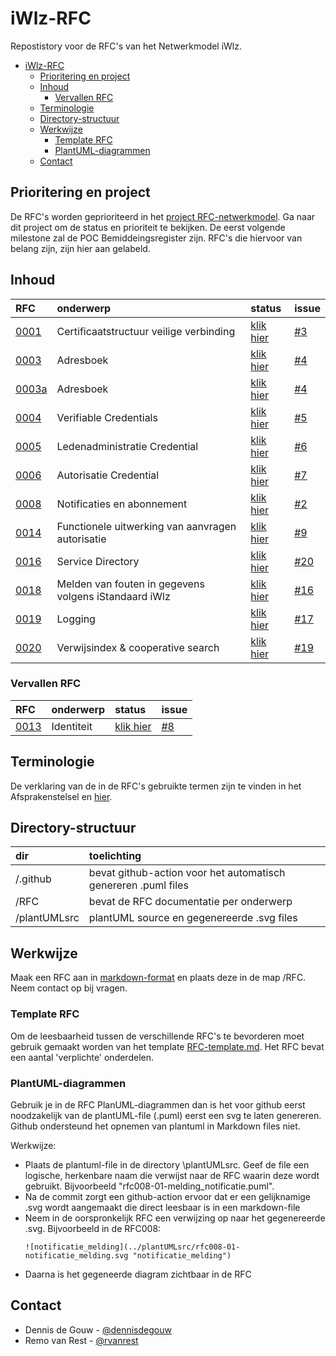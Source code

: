 # iWlz-RFC
Repostistory voor de RFC's van het Netwerkmodel iWlz.

- [iWlz-RFC](#iwlz-rfc)
  - [Prioritering en project](#prioritering-en-project)
  - [Inhoud](#inhoud)
    - [Vervallen RFC](#vervallen-rfc)
  - [Terminologie](#terminologie)
  - [Directory-structuur](#directory-structuur)
  - [Werkwijze](#werkwijze)
    - [Template RFC](#template-rfc)
    - [PlantUML-diagrammen](#plantuml-diagrammen)
  - [Contact](#contact)


## Prioritering en project
De RFC's worden geprioriteerd in het [project RFC-netwerkmodel](https://github.com/orgs/iStandaarden/projects/5). Ga naar dit project om de status en prioriteit te bekijken. De eerst volgende milestone zal de POC Bemiddeingsregister zijn. RFC's die hiervoor van belang zijn, zijn hier aan gelabeld. 

## Inhoud
| RFC                                                                                    | onderwerp                                        | status                                                       | issue                                                     |
|:---------------------------------------------------------------------------------------|:-------------------------------------------------|:-------------------------------------------------------------|:----------------------------------------------------------|
| [0001](RFC/RFC0001%20-%20Certificaatstructuur%20veilige%20verbinging.md)               | Certificaatstructuur veilige verbinding          | [klik hier](https://github.com/orgs/iStandaarden/projects/5) | [#3](https://github.com/iStandaarden/iWlz-RFC/issues/3)   |
| [0003](RFC/RFC0003%20-%20Adresboek.md)                                                 | Adresboek                                        | [klik hier](https://github.com/orgs/iStandaarden/projects/5) | [#4](https://github.com/iStandaarden/iWlz-RFC/issues/4)   |
| [0003a](RFC/RFC000a3%20-%20Adresboek.md)                                               | Adresboek                                        | [klik hier](https://github.com/orgs/iStandaarden/projects/5) | [#4](https://github.com/iStandaarden/iWlz-RFC/issues/4)   |
| [0004](/RFC/RFC0004%20-%20Verifiable%20Credentials.md)                                 | Verifiable Credentials                           | [klik hier](https://github.com/orgs/iStandaarden/projects/5) | [#5](https://github.com/iStandaarden/iWlz-RFC/issues/5)   |
| [0005](/RFC/RFC0005%20-%20Ledenadministratie%20Credential.md)                          | Ledenadministratie Credential                    | [klik hier](https://github.com/orgs/iStandaarden/projects/5) | [#6](https://github.com/iStandaarden/iWlz-RFC/issues/6)   |
| [0006](/RFC/RFC0006%20-%20AutorisatieCredential.md)                                    | Autorisatie Credential                           | [klik hier](https://github.com/orgs/iStandaarden/projects/5) | [#7](https://github.com/iStandaarden/iWlz-RFC/issues/7)   |
| [0008](RFC/RFC0008%20-%20Notificaties%20en%20Abonnementen.md)                          | Notificaties en abonnement                       | [klik hier](https://github.com/orgs/iStandaarden/projects/5) | [#2](https://github.com/iStandaarden/iWlz-RFC/issues/2)   |
| [0014](RFC//RFC0014%20-%20Functionele%20uitwerking%20aanvragen%20van%20autorisatie.md) | Functionele uitwerking van aanvragen autorisatie | [klik hier](https://github.com/orgs/iStandaarden/projects/5) | [#9](https://github.com/iStandaarden/iWlz-RFC/issues/9)   |
| [0016](/RFC/RFC0016%20-%20Service%20directory.md)                                      | Service Directory                                | [klik hier](https://github.com/orgs/iStandaarden/projects/5) | [#20](https://github.com/iStandaarden/iWlz-RFC/issues/20) |
| [0018](RFC/RFC0018%20-%20Melden%20van%20fouten%20in%20gegevens%20volgens%20iStandaard%20iWlz.md)                                         | Melden van fouten in gegevens volgens iStandaard iWlz                                 | [klik hier](https://github.com/orgs/iStandaarden/projects/5) | [#16](https://github.com/iStandaarden/iWlz-RFC/issues/16) |
| [0019](/RFC/RFC0019%20-%20Logging.md)                                                  | Logging                                          | [klik hier](https://github.com/orgs/iStandaarden/projects/5) | [#17](https://github.com/iStandaarden/iWlz-RFC/issues/17) |
| [0020](/RFC/RFC0020%20-%20Verwijsindex%20&%20Cooperative%20Search.md)                  | Verwijsindex & cooperative search                | [klik hier](https://github.com/orgs/iStandaarden/projects/5) | [#19](https://github.com/iStandaarden/iWlz-RFC/issues/19) |

### Vervallen RFC
|RFC | onderwerp | status | issue |
|:--|:--|:--| :--|
| [0013](/RFC/RFC0013%20-%20Identiteit.md)                                               | Identiteit                                       | [klik hier](https://github.com/orgs/iStandaarden/projects/5) | [#8](https://github.com/iStandaarden/iWlz-RFC/issues/8)   |



## Terminologie
De verklaring van de in de RFC's gebruikte termen zijn te vinden in het Afsprakenstelsel en [hier](/Terminologie.md).

## Directory-structuur
|dir|toelichting|
|:--|:--|
| /.github| bevat github-action voor het automatisch genereren .puml files|
| /RFC | bevat de RFC documentatie per onderwerp|
| /plantUMLsrc | plantUML source en gegenereerde .svg files|

## Werkwijze
Maak een RFC aan in [markdown-format](https://www.markdownguide.org) en plaats deze in de map /RFC. Neem contact op bij vragen. 

### Template RFC
Om de leesbaarheid tussen de verschillende RFC's te bevorderen moet gebruik gemaakt worden van het template [RFC-template.md](/RFC-template.md). Het RFC bevat een aantal 'verplichte' onderdelen.  

### PlantUML-diagrammen
Gebruik je in de RFC PlanUML-diagrammen dan is het voor github eerst noodzakelijk van de plantUML-file (.puml) eerst een svg te laten genereren. Github ondersteund het opnemen van plantuml in Markdown files niet. 

Werkwijze:
- Plaats de plantuml-file in de directory \plantUMLsrc. Geef de file een logische, herkenbare naam die verwijst naar de RFC waarin deze wordt gebruikt. Bijvoorbeeld "rfc008-01-melding_notificatie.puml". 
- Na de commit zorgt een github-action ervoor dat er een gelijknamige .svg wordt aangemaakt die direct leesbaar is in een markdown-file
- Neem in de oorspronkelijk RFC een verwijzing op naar het gegenereerde .svg. Bijvoorbeeld in de RFC008: 
    ```
    ![notificatie_melding](../plantUMLsrc/rfc008-01-notificatie_melding.svg "notificatie_melding")
    ```
- Daarna is het gegeneerde diagram zichtbaar in de RFC

## Contact
* Dennis de Gouw - [@dennisdegouw](https://github.com/dennisdegouw)
* Remo van Rest - [@rvanrest](https://github.com/rvanrest)
